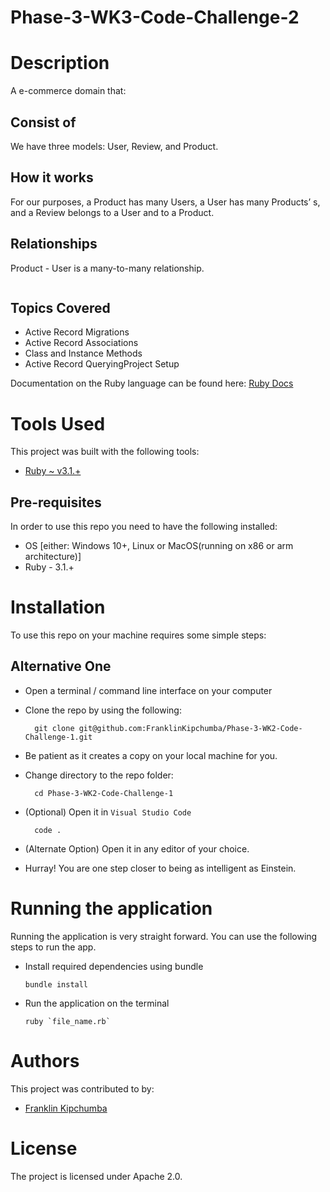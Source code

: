 # Phase-3-WK3-Code-Challenge-2

# Description
A e-commerce domain that: 
 ## Consist of
 We have three models: User, Review, and Product.
 ## How it works
 For our purposes, a Product has many Users, a User has many Products’ s, and a Review belongs to a User and to a Product.
 ## Relationships
 Product - User is a many-to-many relationship.
       
<img scr="ERD.png" width="200">    

 ## Topics Covered
 - Active Record Migrations
 - Active Record Associations
 - Class and Instance Methods
 - Active Record QueryingProject Setup

Documentation on the Ruby language can be found here: [Ruby Docs](https://docs.ruby-lang.org/en/3.1/)
 

# Tools Used
This project was built with the following tools:

- [Ruby ~ v3.1.+](https://www.ruby-lang.org/en/)

 ## Pre-requisites
In order to use this repo you need to have the following installed:

- OS [either: Windows 10+, Linux or MacOS(running on x86 or arm architecture)]
- Ruby - 3.1.+

# Installation

To use this repo on your machine requires some simple steps:

 ## Alternative One

- Open a terminal / command line interface on your computer
- Clone the repo by using the following:

        git clone git@github.com:FranklinKipchumba/Phase-3-WK2-Code-Challenge-1.git

- Be patient as it creates a copy on your local machine for you.
- Change directory to the repo folder:

        cd Phase-3-WK2-Code-Challenge-1

- (Optional) Open it in ``Visual Studio Code``

        code .

- (Alternate Option) Open it in any editor of your choice.
- Hurray! You are one step closer to being as intelligent as Einstein.

# Running the application

Running the application is very straight forward. You can use the following steps to run the app.

- Install required dependencies using bundle

      bundle install

- Run the application on the terminal

      ruby `file_name.rb`

# Authors
This project was contributed to by:
- [Franklin Kipchumba](https://github.com/FranklinKipchumba)

# License
The project is licensed under Apache 2.0.